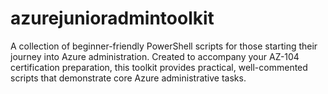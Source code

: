 # azurejunioradmintoolkit
A collection of beginner-friendly PowerShell scripts for those starting their journey into Azure administration. Created to accompany your AZ-104 certification preparation, this toolkit provides practical, well-commented scripts that demonstrate core Azure administrative tasks.
